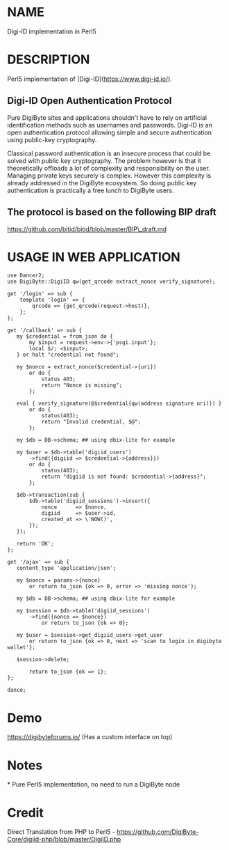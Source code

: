# NAME

Digi-ID implementation in Perl5

# DESCRIPTION

Perl5 implementation of \[Digi-ID\](https://www.digi-id.io/).

## Digi-ID Open Authentication Protocol

Pure DigiByte sites and applications shouldn't have to rely on artificial identification methods such as usernames and passwords. Digi-ID is an open authentication protocol allowing simple and secure authentication using public-key cryptography.

Classical password authentication is an insecure process that could be solved with public key cryptography. The problem however is that it theoretically offloads a lot of complexity and responsibility on the user. Managing private keys securely is complex. However this complexity is already addressed in the DigiByte ecosystem. So doing public key authentication is practically a free lunch to DigiByte users.

## The protocol is based on the following BIP draft

https://github.com/bitid/bitid/blob/master/BIP\_draft.md

# USAGE IN WEB APPLICATION

    use Dancer2;
    use DigiByte::DigiID qw(get_qrcode extract_nonce verify_signature);

    get '/login' => sub {
        template 'login' => {
            qrcode => {get_qrcode(request->host)},
        };
    };

    get '/callback' => sub {
       my $credential = from_json do { 
           my $input = request->env->{'psgi.input'};
           local $/; <$input>;
       } or halt "credential not found";

       my $nonce = extract_nonce($credential->{uri})
           or do { 
               status 403; 
               return "Nonce is missing";
           };

       eval { verify_signature(@$credential{qw(address signature uri)}) }
           or do { 
               status(403);
               return "Invalid credential, $@";
           };

       my $db = DB->schema; ## using dbix-lite for example

       my $user = $db->table('digiid_users')
           ->find({digiid => $credential->{address}})
           or do {
               status(403);
               return "digiid is not found: $credential->{address}";
           };

       $db->transaction(sub {
           $db->table('digiid_sessions')->insert({
               nonce      => $nonce,
               digiid     => $user->id,
               created_at => \'NOW()',
           });
       });

       return 'OK';
    };

    get '/ajax' => sub {
       content_type 'application/json';

       my $nonce = params->{nonce}
           or return to_json {ok => 0, error => 'missing nonce'};

       my $db = DB->schema; ## using dbix-lite for example

       my $session = $db->table('digiid_sessions')
           ->find({nonce => $nonce})
               or return to_json {ok => 0};

       my $user = $session->get_digiid_users->get_user
           or return to_json {ok => 0, next => 'scan to login in digibyte wallet'};

       $session->delete;

           return to_json {ok => 1};
    };

    dance;

# Demo

https://digibyteforums.io/ (Has a custom interface on top)

# Notes

\* Pure Perl5 implementation, no need to run a DigiByte node

# Credit

Direct Translation from PHP to Perl5 - https://github.com/DigiByte-Core/digiid-php/blob/master/DigiID.php

